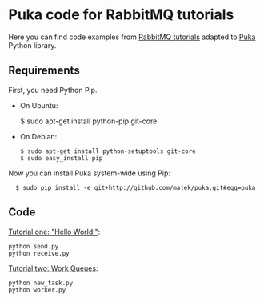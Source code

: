 # Puka code for RabbitMQ tutorials

Here you can find code examples from
[RabbitMQ tutorials](http://www.rabbitmq.com/getstarted.html) adapted
to [Puka](https://github.com/majek/puka) Python library.

## Requirements

First, you need Python Pip.

  * On Ubuntu:

       $ sudo apt-get install python-pip git-core

 * On Debian:

       $ sudo apt-get install python-setuptools git-core
       $ sudo easy_install pip


Now you can install Puka system-wide using Pip:

      $ sudo pip install -e git+http://github.com/majek/puka.git#egg=puka


## Code

[Tutorial one: "Hello World!"](http://www.rabbitmq.com/tutorial-one-python.html):

    python send.py
    python receive.py


[Tutorial two: Work Queues](http://www.rabbitmq.com/tutorial-two-python.html):

    python new_task.py
    python worker.py



